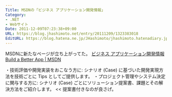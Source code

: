 ```yaml
---
Title: MSDNの「ビジネス アプリケーション開発情報」
Category:
- .NET
- Webサイト
Date: 2011-12-09T07:23:38+09:00
URL: https://blog.jhashimoto.net/entry/20111209/1323383018
EditURL: https://blog.hatena.ne.jp/JHashimoto/jhashimoto.hatenadiary.jp/atom/entry/12921228815717256996
---
```


MSDNに新たなページが立ち上がってた。
<a href="http://msdn.microsoft.com/ja-jp/hh415470?ocid=eml-n-jp-mba-baba-DN">ビジネス アプリケーション開発情報 Build a Better App | MSDN</a>
>>
・技術評価や開発実装をおこなう方に: シナリオ (Case) に基づいた開発実現方法を技術ごとに Tips としてご提供します。
・プロジェクト管理やシステム決定に関与する方に: シナリオ (Case) ごとにソリューション提案書、課題とその解決方法をご紹介します。
<<
提案書付きなのが良さげ。
